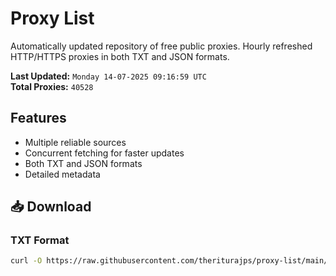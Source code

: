 # Proxy List

Automatically updated repository of free public proxies. Hourly refreshed HTTP/HTTPS proxies in both TXT and JSON formats.

**Last Updated:** `Monday 14-07-2025 09:16:59 UTC`  
**Total Proxies:** `40528`

## Features
- Multiple reliable sources
- Concurrent fetching for faster updates
- Both TXT and JSON formats
- Detailed metadata

## 📥 Download

### TXT Format
```bash
curl -O https://raw.githubusercontent.com/theriturajps/proxy-list/main/proxies.txt